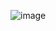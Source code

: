 ![image](https://user-images.githubusercontent.com/56069189/208294634-d009e440-1e3f-4a74-a35b-1b21e4d24dbb.png)
